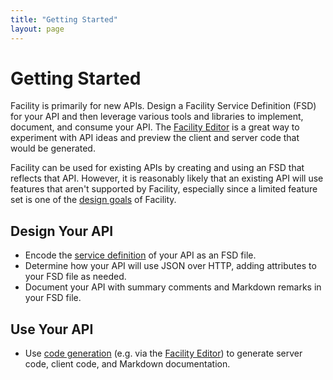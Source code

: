 ```yaml
---
title: "Getting Started"
layout: page
---
```


# Getting Started

Facility is primarily for new APIs. Design a Facility Service Definition (FSD) for your API and then leverage various tools and libraries to implement, document, and consume your API. The [Facility Editor](/editor) is a great way to experiment with API ideas and preview the client and server code that would be generated.

Facility can be used for existing APIs by creating and using an FSD that reflects that API. However, it is reasonably likely that an existing API will use features that aren't supported by Facility, especially since a limited feature set is one of the [design goals](/why) of Facility.

## Design Your API

* Encode the [service definition](/define) of your API as an FSD file.
* Determine how your API will use JSON over HTTP, adding attributes to your FSD file as needed.
* Document your API with summary comments and Markdown remarks in your FSD file.

## Use Your API

* Use [code generation](/generate) (e.g. via the [Facility Editor](/editor)) to generate server code, client code, and Markdown documentation.
